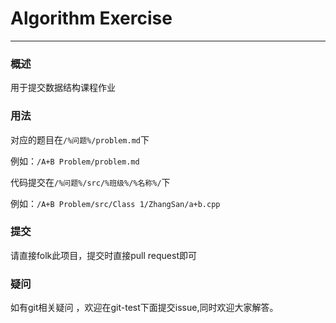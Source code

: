 # Algorithm Exercise

---

### 概述

用于提交数据结构课程作业

### 用法

对应的题目在`/%问题%/problem.md`下

例如：`/A+B Problem/problem.md`

代码提交在`/%问题%/src/%班级%/%名称%/`下

例如：`/A+B Problem/src/Class 1/ZhangSan/a+b.cpp`

### 提交

请直接folk此项目，提交时直接pull request即可

### 疑问

如有git相关疑问 ，欢迎在git-test下面提交issue,同时欢迎大家解答。
